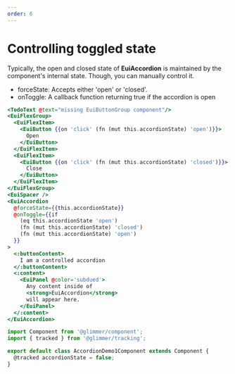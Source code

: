 ```yaml
---
order: 6
---
```


# Controlling toggled state

<EuiText>
  Typically, the open and closed state of
  <strong>EuiAccordion</strong>
  is maintained by the component's internal state. Though, you can manually
  control it.
  <ul>
    <li><EuiCode>forceState</EuiCode>: Accepts either
      <EuiCode>'open'</EuiCode>
      or
      <EuiCode>'closed'</EuiCode>.</li>
    <li><EuiCode>onToggle</EuiCode>: A callback function returning
      <EuiCode>true</EuiCode>
      if the accordion is open</li>
  </ul>
</EuiText>

```hbs template
<TodoText @text="missing EuiButtonGroup component"/>
<EuiFlexGroup>
  <EuiFlexItem>
    <EuiButton {{on 'click' (fn (mut this.accordionState) 'open')}}>
      Open
    </EuiButton>
  </EuiFlexItem>
  <EuiFlexItem>
    <EuiButton {{on 'click' (fn (mut this.accordionState) 'closed')}}>
      Close
    </EuiButton>
  </EuiFlexItem>
</EuiFlexGroup>
<EuiSpacer />
<EuiAccordion
  @forceState={{this.accordionState}}
  @onToggle={{if
    (eq this.accordionState 'open')
    (fn (mut this.accordionState) 'closed')
    (fn (mut this.accordionState) 'open')
  }}
>
  <:buttonContent>
    I am a controlled accordion
  </:buttonContent>
  <:content>
    <EuiPanel @color='subdued'>
      Any content inside of
      <strong>EuiAccordion</strong>
      will appear here.
    </EuiPanel>
  </:content>
</EuiAccordion>
```

```js component
import Component from '@glimmer/component';
import { tracked } from '@glimmer/tracking';

export default class AccordionDemo1Component extends Component {
  @tracked accordionState = false;
}
```
